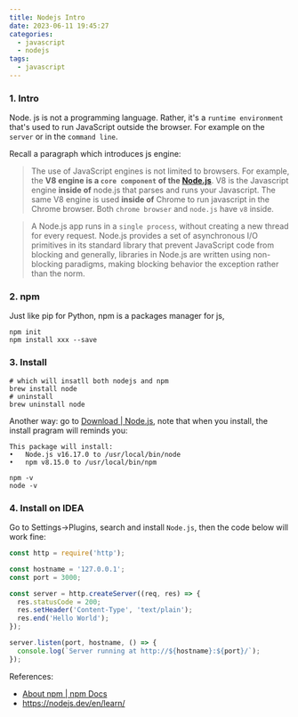 ```yaml
---
title: Nodejs Intro
date: 2023-06-11 19:45:27
categories:
  - javascript
  - nodejs
tags:
  - javascript
---
```


### 1. Intro

Node. js is not a programming language. Rather, it's a `runtime environment` that's used to run JavaScript outside the browser. For example on the `server` or in the `command line`.

Recall a paragraph which introduces js engine:

> The use of JavaScript engines is not limited to browsers. For example, the **V8 engine is a `core component` of the [Node.js](https://www.webopedia.com/definitions/node-js/)**. V8 is the Javascript engine **inside of** node.js that parses and runs your Javascript. The same V8 engine is used **inside of** Chrome to run javascript in the Chrome browser. Both `chrome browser` and `node.js` have `v8` inside.

> A Node.js app runs in a `single process`, without creating a new thread for every request. Node.js provides a set of asynchronous I/O primitives in its standard library that prevent JavaScript code from blocking and generally, libraries in Node.js are written using non-blocking paradigms, making blocking behavior the exception rather than the norm.

### 2. npm

Just like pip for Python, npm is a packages manager for js, 

```shell
npm init
npm install xxx --save
```

### 3. Install

```shell
# which will insatll both nodejs and npm
brew install node
# uninstall
brew uninstall node
```

Another way: go to [Download | Node.js](https://nodejs.org/en/download), note that when you install, the install pragram will reminds you:

```
This package will install:
•	Node.js v16.17.0 to /usr/local/bin/node
•	npm v8.15.0 to /usr/local/bin/npm
```

```
npm -v
node -v
```

### 4. Install on IDEA

Go to Settings->Plugins,  search and install `Node.js`, then the code below will work fine:

```js
const http = require('http');

const hostname = '127.0.0.1';
const port = 3000;

const server = http.createServer((req, res) => {
  res.statusCode = 200;
  res.setHeader('Content-Type', 'text/plain');
  res.end('Hello World');
});

server.listen(port, hostname, () => {
  console.log(`Server running at http://${hostname}:${port}/`);
});
```

References:

- [About npm | npm Docs](https://docs.npmjs.com/about-npm)
- https://nodejs.dev/en/learn/